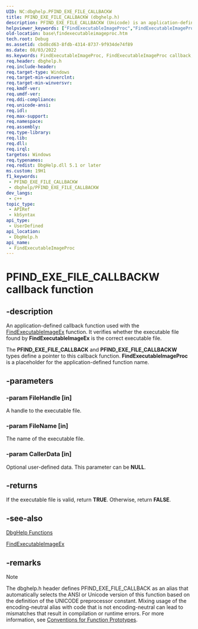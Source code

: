 ```yaml
---
UID: NC:dbghelp.PFIND_EXE_FILE_CALLBACKW
title: PFIND_EXE_FILE_CALLBACKW (dbghelp.h)
description: PFIND_EXE_FILE_CALLBACKW (Unicode) is an application-defined callback function used with the FindExecutableImageEx function. It verifies whether the executable file found by FindExecutableImageEx is the correct executable file.
helpviewer_keywords: ["FindExecutableImageProc","FindExecutableImageProc callback","FindExecutableImageProc callback function","PFIND_EXE_FILE_CALLBACK","PFIND_EXE_FILE_CALLBACKW","_win32_findexecutableimageproc","base.findexecutableimageproc","dbghelp/FindExecutableImageProc"]
old-location: base\findexecutableimageproc.htm
tech.root: Debug
ms.assetid: cbd8cd63-8fdb-4314-8737-9f934de74f89
ms.date: 08/03/2022
ms.keywords: FindExecutableImageProc, FindExecutableImageProc callback, FindExecutableImageProc callback function, PFIND_EXE_FILE_CALLBACK, PFIND_EXE_FILE_CALLBACKW, _win32_findexecutableimageproc, base.findexecutableimageproc, dbghelp/FindExecutableImageProc
req.header: dbghelp.h
req.include-header: 
req.target-type: Windows
req.target-min-winverclnt: 
req.target-min-winversvr: 
req.kmdf-ver: 
req.umdf-ver: 
req.ddi-compliance: 
req.unicode-ansi: 
req.idl: 
req.max-support: 
req.namespace: 
req.assembly: 
req.type-library: 
req.lib: 
req.dll: 
req.irql: 
targetos: Windows
req.typenames: 
req.redist: DbgHelp.dll 5.1 or later
ms.custom: 19H1
f1_keywords:
 - PFIND_EXE_FILE_CALLBACKW
 - dbghelp/PFIND_EXE_FILE_CALLBACKW
dev_langs:
 - c++
topic_type:
 - APIRef
 - kbSyntax
api_type:
 - UserDefined
api_location:
 - DbgHelp.h
api_name:
 - FindExecutableImageProc
---
```


# PFIND_EXE_FILE_CALLBACKW callback function


## -description

An application-defined callback function used with the 
<a href="/windows/desktop/api/dbghelp/nf-dbghelp-findexecutableimageex">FindExecutableImageEx</a> function. It verifies whether the executable file found by 
<b>FindExecutableImageEx</b> is the correct executable file.

The <b>PFIND_EXE_FILE_CALLBACK</b> and <b>PFIND_EXE_FILE_CALLBACKW</b> types define a pointer to this callback function. 
<b>FindExecutableImageProc</b> is a placeholder for the application-defined function name.

## -parameters

### -param FileHandle [in]

A handle to the executable file.

### -param FileName [in]

The name of the executable file.

### -param CallerData [in]

Optional user-defined data. This parameter can be <b>NULL</b>.

## -returns

If the executable file is valid, return <b>TRUE</b>. Otherwise, return <b>FALSE</b>.

## -see-also

<a href="/windows/desktop/Debug/dbghelp-functions">DbgHelp Functions</a>



<a href="/windows/desktop/api/dbghelp/nf-dbghelp-findexecutableimageex">FindExecutableImageEx</a>

## -remarks

> [!NOTE]
> The dbghelp.h header defines PFIND_EXE_FILE_CALLBACK as an alias that automatically selects the ANSI or Unicode version of this function based on the definition of the UNICODE preprocessor constant. Mixing usage of the encoding-neutral alias with code that is not encoding-neutral can lead to mismatches that result in compilation or runtime errors. For more information, see [Conventions for Function Prototypes](/windows/win32/intl/conventions-for-function-prototypes).
